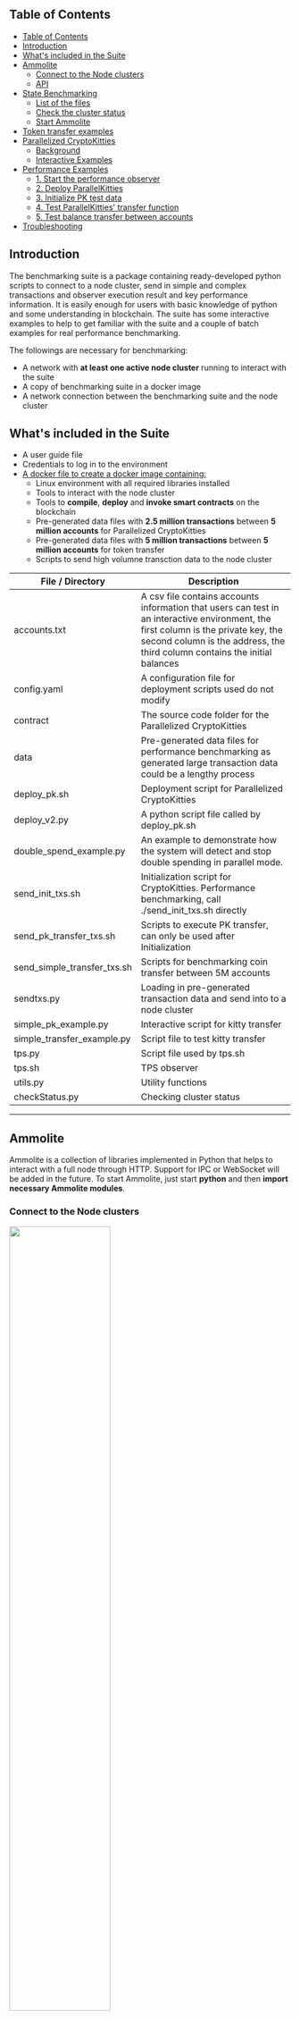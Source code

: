 ## Table of Contents

- [Table of Contents](#table-of-contents)
- [Introduction](#introduction)
- [What's included in the Suite](#whats-included-in-the-suite)
- [Ammolite](#ammolite)
  - [Connect to the Node clusters](#connect-to-the-node-clusters)
  - [API](#api)
- [State Benchmarking](#state-benchmarking)
  - [List of the files](#list-of-the-files)
  - [Check the cluster status](#check-the-cluster-status)
  - [Start Ammolite](#start-ammolite)
- [Token transfer examples](#token-transfer-examples)
- [Parallelized CryptoKitties](#parallelized-cryptokitties)
  - [Background](#background)
  - [Interactive Examples](#interactive-examples)
- [Performance Examples](#performance-examples)
  - [1. Start the performance observer](#1-start-the-performance-observer)
  - [2. Deploy ParallelKitties](#2-deploy-parallelkitties)
  - [3. Initialize PK test data](#3-initialize-pk-test-data)
  - [4. Test ParallelKitties' transfer function](#4-test-parallelkitties-transfer-function)
  - [5. Test balance transfer between accounts](#5-test-balance-transfer-between-accounts)
- [Troubleshooting](#troubleshooting)

## Introduction

The benchmarking suite is a package containing ready-developed python scripts to connect to a node cluster, send in simple and complex transactions and observer execution result and key performance information. It is easily enough for users with basic knowledge of python and some understanding in blockchain. The suite has some interactive examples to help to get familiar with the suite and a couple of batch examples for real performance benchmarking.

The followings are necessary for benchmarking:

- A network with **at least one active node cluster** running to interact with the suite
- A copy of benchmarking suite in a docker image
- A network connection between the benchmarking suite and the node cluster


## What's included in the Suite

- A user guide file
- Credentials to log in to the environment
- [A docker file to create a docker image containing:](https://github.com/arcology-network/ammolite/blob/master/Dockerfile)
  - Linux environment with all required libraries installed
  - Tools to interact with the node cluster
  - Tools to **compile**, **deploy** and **invoke smart contracts** on the blockchain
  - Pre-generated data files with **2.5 million transactions** between  **5 million accounts** for Parallelized CryptoKitties
  - Pre-generated data files with **5 million transactions** between **5 million accounts** for token transfer
  - Scripts to send high volumne transction data to the node cluster
  

|File / Directory |    Description|
|---|---|
|accounts.txt                |A csv file contains accounts information that users can test in an interactive environment, the first column is the private key, the second column is the address, the third column contains the initial balances|
|config.yaml                 |A configuration file for deployment scripts used do not modify|
|contract                    |The source code folder for the Parallelized CryptoKitties|
|data                        |Pre-generated data files for performance benchmarking as generated large transaction data could be a lengthy process|
|deploy_pk.sh                |Deployment script for Parallelized CryptoKitties|
|deploy_v2.py                |A python script file called by deploy_pk.sh                 |
|double_spend_example.py     |An example to demonstrate how the system will detect and stop double spending in parallel mode. |
|send_init_txs.sh            |Initialization script for CryptoKitties. Performance benchmarking, call ./send_init_txs.sh directly|
|send_pk_transfer_txs.sh     |Scripts to  execute PK transfer, can only be used after Initialization|
|send_simple_transfer_txs.sh |Scripts for benchmarking coin transfer between 5M accounts|
|sendtxs.py                  |Loading in pre-generated transaction data and send into to a node cluster|
|simple_pk_example.py        |Interactive script for kitty transfer|
|simple_transfer_example.py  |Script file to test kitty transfer|
|tps.py                      |Script file used by tps.sh|
|tps.sh                      |TPS observer|
|utils.py                    |Utility functions|
|checkStatus.py              |Checking cluster status |

---

## Ammolite

Ammolite is a collection of libraries implemented in Python that helps to interact with a full node through HTTP. Support for IPC or WebSocket will be added in the future. To start Ammolite, just start **python** and then **import necessary Ammolite modules**.

### Connect to the Node clusters

<img src="./benchmarking-suite/connect-to-cluster.svg" width=60%>

### API

The [Ammolite API](https://github.com/arcology-network/benchmarking/blob/main/ammolite-API.md) provides decriptions and some examples of how to write Python scripts to compile Solidty code and interact with a node cluster using [Ammolite](https://github.com/arcology-network/Ammolite) through HTTP interfaces.

> The docker image in the Benchmark comes with all the nessaray libraries and tools, so please don't try to reinstall them.

---

## State Benchmarking

SSH into the container with the credentials provided

* **IP address**: `xxx(TBD)`
* **Username**:   `xxx(TBD)`
* **Password**:   `xxx(TBD)`

### List of the files

![alt text](./benchmarking-suite/contents.png)

### Check the cluster status

```python
python ./checkStatus.py
```

![alt text](./benchmarking-suite/cluster-status.png)

### Start Ammolite

To start Ammolite, just start **python** and then **import necessary Ammolite modules.**

```shell
$ python
```

## Token transfer examples

   1. [Simple Coin transfer](https://github.com/arcology-network/benchmarking/blob/main/Simple-Coin-Transfer-Example.md)
   2. When processing transactions in parallel mode, transactions are execute in totally isolated virtual machines. The [Double spending Prevention](https://github.com/arcology-network/benchmarking/blob/main/Double-Spend-Prevention-Example.md) shows how the concurrency framework prevents potential state inconsistency with a very typical case called [double spending](https://en.wikipedia.org/wiki/Double-spending)

## Parallelized CryptoKitties

### Background

   1. [What is CryptoKitties](https://en.wikipedia.org/wiki/CryptoKitties)
   2. [How to parallelize CryptoKitties](https://github.com/arcology-network/benchmarking/blob/main/How-to-Parallelize-CryptoKitties.md)
   3. [The Concurrency framework](https://github.com/arcology-network/benchmarking/blob/main/concurrency-framework.md)
   4. [Parallelized CryptoKitties source code](https://github.com/arcology-network/ammolite/tree/master/examples/parallel_kitties)

### Interactive Examples

   1. [Simple Kitty transfer](https://github.com/arcology-network/benchmarking/blob/main/Simple-Kitty-Transfer-Example.md)

---

## Performance Examples

To benchmark the system, we suggest you to use the pre-generated data file containing signed transctions in binary format. Generating large volumn of transactions is a very length process that usually takes a lot of time. The pre-generated data files are under the data directory.

> *Please wait for one script to complete before starting the next one. The best way to tell is by looking at the number of transactions contained in the lastest block. Once the number of transactions in the latest block drops to zero(not rising from zero which shows the system is picking up speed), it shows the system has processed all transactions.*

### 1. Start the performance observer

The performance observer gives realtime performance information for block height, number of transctions in each block, max TPS and average TPS over 60 seconds.
>Please note the observer only starts to output TPS when the node cluster is actively processing transctions

```shell
$ ./tps.sh
```

![alt text](./benchmarking-suite/performance-observer.png)

### 2. Deploy ParallelKitties

```shell
$ ./deploy_pk.sh
```

![alt text](./benchmarking-suite/deploy-pk.png)

### 3. Initialize PK test data

```shell
$ ./send_init_txs.sh
```

![alt text](./benchmarking-suite/initialize-pk-txs.png)

### 4. Test ParallelKitties' transfer function

Benchmarking system performance with 2.5 million ParallelKitties transactions between 5 million user addresses

```shell
$ ./send_pk_transfer_txs.sh
```

![alt text](./benchmarking-suite/send-pk-transfer-txs.png)

### 5. Test balance transfer between accounts

Benchmarking system performance with 5 million balance transfer transactions between 5 million user addresses

```shell
$ ./send_simple_transfer_txs.sh
```

![alt text](./benchmarking-suite/balance-tranfer.png)

---

## Troubleshooting

In interactive mode, if you ran the code snippets provided in the documents and got unexpected results, the cause may be complicated. There are a couple of things you can do for a quick fix:

1. Check if the account you used to sign transactions has enough balance to pay the gas by calling *Cli.getBalance(address)*
2. Find another account from *~/accounts.txt* and try again.
